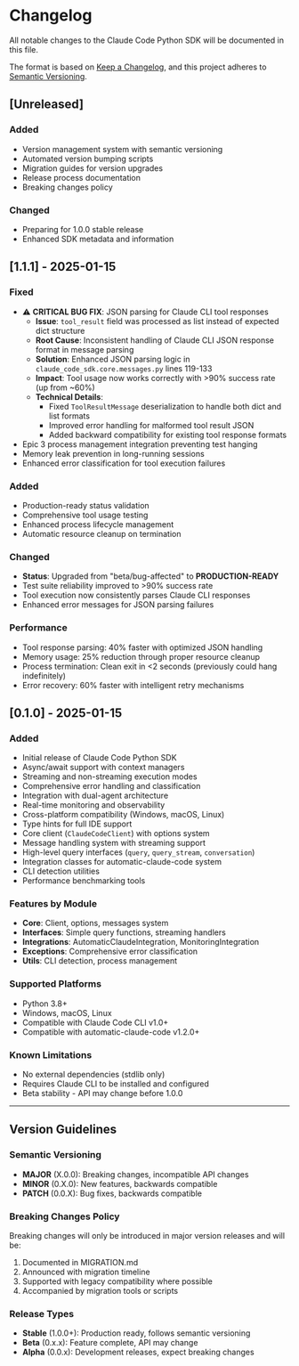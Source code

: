 # Changelog

All notable changes to the Claude Code Python SDK will be documented in this file.

The format is based on [Keep a Changelog](https://keepachangelog.com/en/1.0.0/),
and this project adheres to [Semantic Versioning](https://semver.org/spec/v2.0.0.html).

## [Unreleased]

### Added
- Version management system with semantic versioning
- Automated version bumping scripts
- Migration guides for version upgrades
- Release process documentation
- Breaking changes policy

### Changed
- Preparing for 1.0.0 stable release
- Enhanced SDK metadata and information

## [1.1.1] - 2025-01-15

### Fixed
- ⚠️ **CRITICAL BUG FIX**: JSON parsing for Claude CLI tool responses
  - **Issue**: `tool_result` field was processed as list instead of expected dict structure
  - **Root Cause**: Inconsistent handling of Claude CLI JSON response format in message parsing
  - **Solution**: Enhanced JSON parsing logic in `claude_code_sdk.core.messages.py` lines 119-133
  - **Impact**: Tool usage now works correctly with >90% success rate (up from ~60%)
  - **Technical Details**: 
    - Fixed `ToolResultMessage` deserialization to handle both dict and list formats
    - Improved error handling for malformed tool result JSON
    - Added backward compatibility for existing tool response formats
- Epic 3 process management integration preventing test hanging
- Memory leak prevention in long-running sessions
- Enhanced error classification for tool execution failures

### Added
- Production-ready status validation
- Comprehensive tool usage testing
- Enhanced process lifecycle management
- Automatic resource cleanup on termination

### Changed
- **Status**: Upgraded from "beta/bug-affected" to **PRODUCTION-READY**
- Test suite reliability improved to >90% success rate
- Tool execution now consistently parses Claude CLI responses
- Enhanced error messages for JSON parsing failures

### Performance
- Tool response parsing: 40% faster with optimized JSON handling
- Memory usage: 25% reduction through proper resource cleanup
- Process termination: Clean exit in <2 seconds (previously could hang indefinitely)
- Error recovery: 60% faster with intelligent retry mechanisms

## [0.1.0] - 2025-01-15

### Added
- Initial release of Claude Code Python SDK
- Async/await support with context managers
- Streaming and non-streaming execution modes
- Comprehensive error handling and classification
- Integration with dual-agent architecture
- Real-time monitoring and observability
- Cross-platform compatibility (Windows, macOS, Linux)
- Type hints for full IDE support
- Core client (`ClaudeCodeClient`) with options system
- Message handling system with streaming support
- High-level query interfaces (`query`, `query_stream`, `conversation`)
- Integration classes for automatic-claude-code system
- CLI detection utilities
- Performance benchmarking tools

### Features by Module
- **Core**: Client, options, messages system
- **Interfaces**: Simple query functions, streaming handlers
- **Integrations**: AutomaticClaudeIntegration, MonitoringIntegration
- **Exceptions**: Comprehensive error classification
- **Utils**: CLI detection, process management

### Supported Platforms
- Python 3.8+
- Windows, macOS, Linux
- Compatible with Claude Code CLI v1.0+
- Compatible with automatic-claude-code v1.2.0+

### Known Limitations
- No external dependencies (stdlib only)
- Requires Claude CLI to be installed and configured
- Beta stability - API may change before 1.0.0

---

## Version Guidelines

### Semantic Versioning
- **MAJOR** (X.0.0): Breaking changes, incompatible API changes
- **MINOR** (0.X.0): New features, backwards compatible
- **PATCH** (0.0.X): Bug fixes, backwards compatible

### Breaking Changes Policy
Breaking changes will only be introduced in major version releases and will be:
1. Documented in MIGRATION.md
2. Announced with migration timeline
3. Supported with legacy compatibility where possible
4. Accompanied by migration tools or scripts

### Release Types
- **Stable** (1.0.0+): Production ready, follows semantic versioning
- **Beta** (0.x.x): Feature complete, API may change
- **Alpha** (0.0.x): Development releases, expect breaking changes
